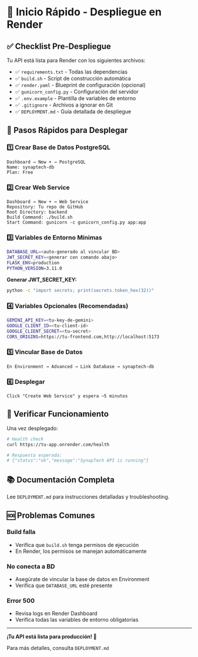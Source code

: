 # 🚀 Inicio Rápido - Despliegue en Render

## ✅ Checklist Pre-Despliegue

Tu API está lista para Render con los siguientes archivos:

- ✅ `requirements.txt` - Todas las dependencias
- ✅ `build.sh` - Script de construcción automática
- ✅ `render.yaml` - Blueprint de configuración (opcional)
- ✅ `gunicorn_config.py` - Configuración del servidor
- ✅ `.env.example` - Plantilla de variables de entorno
- ✅ `.gitignore` - Archivos a ignorar en Git
- ✅ `DEPLOYMENT.md` - Guía detallada de despliegue

## 🎯 Pasos Rápidos para Desplegar

### 1️⃣ Crear Base de Datos PostgreSQL

```
Dashboard → New + → PostgreSQL
Name: synaptech-db
Plan: Free
```

### 2️⃣ Crear Web Service

```
Dashboard → New + → Web Service
Repository: Tu repo de GitHub
Root Directory: backend
Build Command: ./build.sh
Start Command: gunicorn -c gunicorn_config.py app:app
```

### 3️⃣ Variables de Entorno Mínimas

```bash
DATABASE_URL=<auto-generado al vincular BD>
JWT_SECRET_KEY=<generar con comando abajo>
FLASK_ENV=production
PYTHON_VERSION=3.11.0
```

**Generar JWT_SECRET_KEY:**
```bash
python -c "import secrets; print(secrets.token_hex(32))"
```

### 4️⃣ Variables Opcionales (Recomendadas)

```bash
GEMINI_API_KEY=<tu-key-de-gemini>
GOOGLE_CLIENT_ID=<tu-client-id>
GOOGLE_CLIENT_SECRET=<tu-secret>
CORS_ORIGINS=https://tu-frontend.com,http://localhost:5173
```

### 5️⃣ Vincular Base de Datos

```
En Environment → Advanced → Link Database → synaptech-db
```

### 6️⃣ Desplegar

```
Click "Create Web Service" y espera ~5 minutos
```

## 🧪 Verificar Funcionamiento

Una vez desplegado:

```bash
# Health check
curl https://tu-app.onrender.com/health

# Respuesta esperada:
# {"status":"ok","message":"SynapTech API is running"}
```

## 📚 Documentación Completa

Lee `DEPLOYMENT.md` para instrucciones detalladas y troubleshooting.

## 🆘 Problemas Comunes

### Build falla
- Verifica que `build.sh` tenga permisos de ejecución
- En Render, los permisos se manejan automáticamente

### No conecta a BD
- Asegúrate de vincular la base de datos en Environment
- Verifica que `DATABASE_URL` esté presente

### Error 500
- Revisa logs en Render Dashboard
- Verifica todas las variables de entorno obligatorias

---

**¡Tu API está lista para producción! 🎉**

Para más detalles, consulta `DEPLOYMENT.md`
